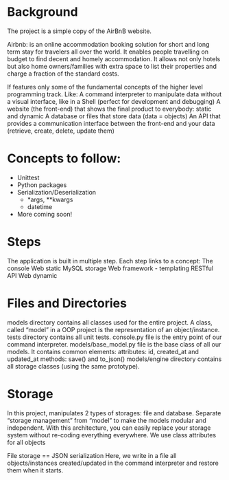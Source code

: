 # Background
The project is a simple copy of the AirBnB website.
 
Airbnb: is an online accommodation booking solution for short and long term stay for travelers all over the world. It enables people travelling on budget to find decent and homely accommodation.
It allows not only hotels but also home owners/families with extra space to list their properties and charge a fraction of the standard costs.
 
If features only some of the fundamental concepts of the higher level programming track.
Like:
A command interpreter to manipulate data without a visual interface, like in a Shell (perfect for development and debugging)
A website (the front-end) that shows the final product to everybody: static and dynamic
A database or files that store data (data = objects)
An API that provides a communication interface between the front-end and your data (retrieve, create, delete, update them)
 
# Concepts to follow:
- Unittest
- Python packages
- Serialization/Deserialization
  - *args, **kwargs
  - datetime
- More coming soon!
 
# Steps
The application is built in multiple step.
Each step links to a concept:
The console
Web static
MySQL storage
Web framework - templating
RESTful API
Web dynamic
 
# Files and Directories
models directory contains all classes used for the entire project. A class, called “model” in a OOP project is the representation of an object/instance.
tests directory contains all unit tests.
console.py file is the entry point of our command interpreter.
models/base_model.py file is the base class of all our models. It contains common elements:
attributes: id, created_at and updated_at
methods: save() and to_json()
models/engine directory contains all storage classes (using the same prototype).
 
# Storage
In this project, manipulates 2 types of storages: file and database.
Separate “storage management” from “model” to make the models modular and independent. With this architecture, you can easily replace your storage system without re-coding everything everywhere.
We use class attributes for all objects
 
File storage == JSON serialization
Here, we write in a file all objects/instances created/updated in the command interpreter and restore them when it starts.


